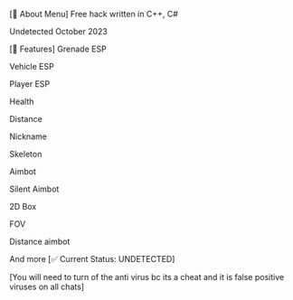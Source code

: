 [🚀 About Menu]
Free hack written in C++, C#

Undetected October 2023

[📝 Features]
Grenade ESP

Vehicle ESP

Player ESP

Health

Distance

Nickname

Skeleton

Aimbot

Silent Aimbot

2D Box

FOV

Distance aimbot

And more
[✅ Current Status: UNDETECTED]

[You will need to turn of the anti virus bc its a cheat and it is false positive viruses on all chats]
